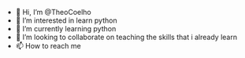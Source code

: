 - 👋 Hi, I’m @TheoCoelho
- 👀 I’m interested in learn python
- 🌱 I’m currently learning python
- 💞️ I’m looking to collaborate on teaching the skills that i already learn 
- 📫 How to reach me 

<!---
TheoCoelho/TheoCoelho is a ✨ special ✨ repository because its `README.md` (this file) appears on your GitHub profile.
You can click the Preview link to take a look at your changes.
--->

